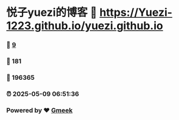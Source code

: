 # 悦子yuezi的博客 :link: https://Yuezi-1223.github.io/yuezi.github.io 
### :page_facing_up: [9](https://Yuezi-1223.github.io/yuezi.github.io/tag.html) 
### :speech_balloon: 181 
### :hibiscus: 196365 
### :alarm_clock: 2025-05-09 06:51:36 
### Powered by :heart: [Gmeek](https://github.com/Meekdai/Gmeek)
